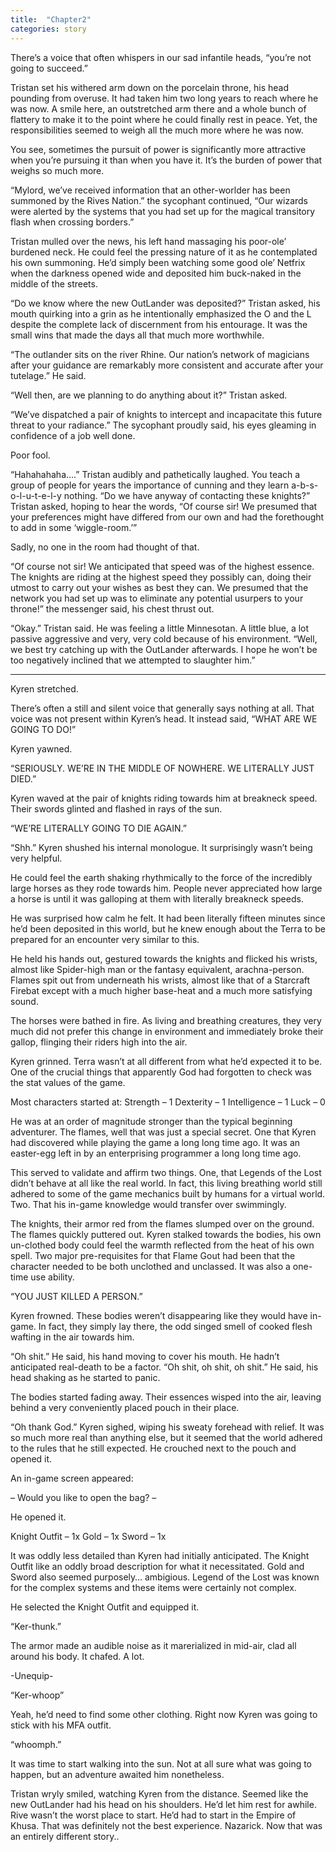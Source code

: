 ```yaml
---
title:  "Chapter2"
categories: story
---
```

There’s a voice that often whispers in our sad infantile heads, “you’re not going to succeed.”

Tristan set his withered arm down on the porcelain throne, his head pounding from overuse. It had taken him two long years to reach where he was now. A smile here, an outstretched arm there and a whole bunch of flattery to make it to the point where he could finally rest in peace. Yet, the responsibilities seemed to weigh all the much more where he was now. 

You see, sometimes the pursuit of power is significantly more attractive when you’re pursuing it than when you have it. It’s the burden of power that weighs so much more. 

“Mylord, we’ve received information that an other-worlder has been summoned by the Rives Nation.” the sycophant continued, “Our wizards were alerted by the systems that you had set up for the magical transitory flash when crossing borders.”

Tristan mulled over the news, his left hand massaging his poor-ole’ burdened neck. He could feel the pressing nature of it as he contemplated his own summoning. He’d simply been watching some good ole’ Netfrix when the darkness opened wide and deposited him buck-naked in the middle of the streets. 

“Do we know where the new OutLander was deposited?” Tristan asked, his mouth quirking into a grin as he intentionally emphasized the O and the L despite the complete lack of discernment from his entourage. It was the small wins that made the days all that much more worthwhile. 

“The outlander sits on the river Rhine. Our nation’s network of magicians after your guidance are remarkably more consistent and accurate after your tutelage.” He said. 

“Well then, are we planning to do anything about it?” Tristan asked.

“We’ve dispatched a pair of knights to intercept and incapacitate this future threat to your radiance.” The sycophant proudly said, his eyes gleaming in confidence of a job well done. 

Poor fool. 

“Hahahahaha….” Tristan audibly and pathetically laughed. You teach a group of people for years the importance of cunning and they learn a-b-s-o-l-u-t-e-l-y nothing. “Do we have anyway of contacting these knights?” Tristan asked, hoping to hear the words, “Of course sir! We presumed that your preferences might have differed from our own and had the forethought to add in some ‘wiggle-room.’”

Sadly, no one in the room had thought of that. 

“Of course not sir! We anticipated that speed was of the highest essence. The knights are riding at the highest speed they possibly can, doing their utmost to carry out your wishes as best they can. We presumed that the network you had set up was to eliminate any potential usurpers to your throne!” the messenger said, his chest thrust out. 

“Okay.” Tristan said. He was feeling a little Minnesotan. A little blue, a lot passive aggressive and very, very cold because of his environment. “Well, we best try catching up with the OutLander afterwards. I hope he won’t be too negatively inclined that we attempted to slaughter him.” 

---

Kyren stretched. 

There’s often a still and silent voice that generally says nothing at all. That voice was not present within Kyren’s head. It instead said, “WHAT ARE WE GOING TO DO!”

Kyren yawned. 

“SERIOUSLY. WE’RE IN THE MIDDLE OF NOWHERE. WE LITERALLY JUST DIED.” 

Kyren waved at the pair of knights riding towards him at breakneck speed. Their swords glinted and flashed in rays of the sun. 

“WE’RE LITERALLY GOING TO DIE AGAIN.”

“Shh.” Kyren shushed his internal monologue. It surprisingly wasn’t being very helpful. 

He could feel the earth shaking rhythmically to the force of the incredibly large horses as they rode towards him. People never appreciated how large a horse is until it was galloping at them with literally breakneck speeds. 

He was surprised how calm he felt. It had been literally fifteen minutes since he’d been deposited in this world, but he knew enough about the Terra to be prepared for an encounter very similar to this. 

He held his hands out, gestured towards the knights and flicked his wrists, almost like Spider-high man or the fantasy equivalent, arachna-person. Flames spit out from underneath his wrists, almost like that of a Starcraft Firebat except with a much higher base-heat and a much more satisfying sound. 

The horses were bathed in fire. As living and breathing creatures, they very much did not prefer this change in environment and immediately broke their gallop, flinging their riders high into the air. 

Kyren grinned. Terra wasn’t at all different from what he’d expected it to be. One of the crucial things that apparently God had forgotten to check was the stat values of the game. 

Most characters started at: Strength – 1
Dexterity – 1
Intelligence – 1
Luck – 0

He was at an order of magnitude stronger than the typical beginning adventurer. The flames, well that was just a special secret. One that Kyren had discovered while playing the game a long long time ago. It was an easter-egg left in by an enterprising programmer a long long time ago. 

This served to validate and affirm two things. One, that Legends of the Lost didn’t behave at all like the real world. In fact, this living breathing world still adhered to some of the game mechanics built by humans for a virtual world. Two. That his in-game knowledge would transfer over swimmingly. 

The knights, their armor red from the flames slumped over on the ground. The flames quickly puttered out. Kyren stalked towards the bodies, his own un-clothed body could feel the warmth reflected from the heat of his own spell. Two major pre-requisites for that Flame Gout had been that the character needed to be both unclothed and unclassed. It was also a one-time use ability. 

“YOU JUST KILLED A PERSON.”

Kyren frowned. These bodies weren’t disappearing like they would have in-game. In fact, they simply lay there, the odd singed smell of cooked flesh wafting in the air towards him.

“Oh shit.” He said, his hand moving to cover his mouth. He hadn’t anticipated real-death to be a factor.  “Oh shit, oh shit, oh shit.” He said, his head shaking as he started to panic.

The bodies started fading away. Their essences wisped into the air, leaving behind a very conveniently placed pouch in their place. 

“Oh thank God.” Kyren sighed, wiping his sweaty forehead with relief. It was so much more real than anything else, but it seemed that the world adhered to the rules that he still expected. He crouched next to the pouch and opened it. 

An in-game screen appeared:

– Would you like to open the bag? – 

He opened it. 


Knight Outfit – 1x
Gold – 1x
Sword – 1x 

It was oddly less detailed than Kyren had initially anticipated. The Knight Outfit  like an oddly broad description for what it necessitated. Gold and Sword also seemed purposely… ambigious. Legend of the Lost was known for the complex systems and these items were certainly not complex. 

He selected the Knight Outfit and equipped it. 

“Ker-thunk.” 

The armor made an audible noise as it marerialized in mid-air, clad all around his body. It chafed. A lot. 

-Unequip-

“Ker-whoop”

Yeah, he’d need to find some other clothing. Right now Kyren was going to stick with his MFA outfit.  

“whoomph.”

It was time to start walking into the sun. Not at all sure what was going to happen, but an adventure awaited him nonetheless.

Tristan wryly smiled, watching Kyren from the distance. Seemed like the new OutLander had his head on his shoulders. He’d let him rest for awhile. Rive wasn’t the worst place to start. He’d had to start in the Empire of Khusa. That was definitely not the best experience. Nazarick. Now that was an entirely different story..

